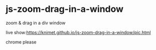 # js-zoom-drag-in-a-window
zoom & drag in a div window  

live show:https://knimet.github.io/js-zoom-drag-in-a-window/pic.html  

chrome please
